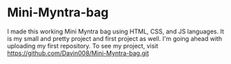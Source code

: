 # Mini-Myntra-bag
I made this working Mini Myntra bag using HTML, CSS, and JS languages. It is my small and pretty project and first project as well. I'm going ahead with uploading my first repository. To see my project, visit https://github.com/Davin008/Mini-Myntra-bag.git
